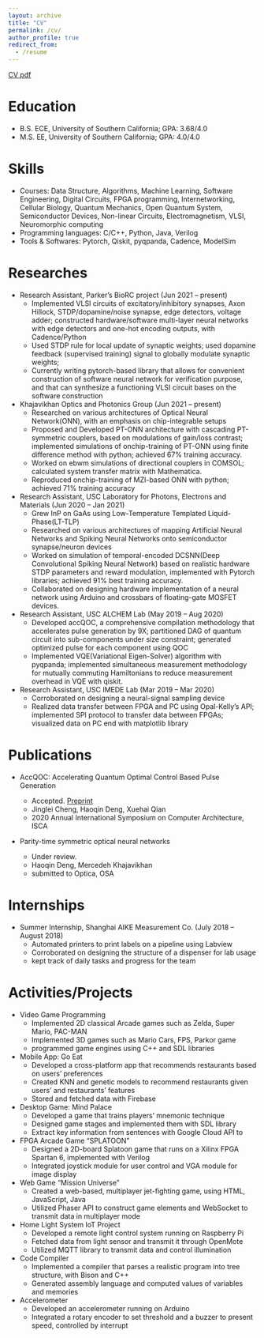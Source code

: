 ```yaml
---
layout: archive
title: "CV"
permalink: /cv/
author_profile: true
redirect_from:
  - /resume
---
```


[CV pdf](https://haoqindeng.github.io/images/cv.pdf)

Education
======
* B.S. ECE, University of Southern California; GPA: 3.68/4.0
* M.S. EE, University of Southern California; GPA: 4.0/4.0
  
Skills
======
*	Courses: Data Structure, Algorithms, Machine Learning, Software Engineering, Digital Circuits, FPGA programming, Internetworking, Cellular Biology, Quantum Mechanics, Open Quantum System, Semiconductor Devices, Non-linear Circuits, Electromagnetism, VLSI, Neuromorphic computing
*	Programming languages: C/C++, Python, Java, Verilog
*	Tools & Softwares: Pytorch, Qiskit, pyqpanda, Cadence, ModelSim

Researches
======
* Research Assistant, Parker’s BioRC project	(Jun 2021 – present)
  * Implemented VLSI circuits of excitatory/inhibitory synapses, Axon Hillock, STDP/dopamine/noise synapse, edge detectors, voltage adder; constructed hardware/software multi-layer neural networks with edge detectors and one-hot encoding outputs, with Cadence/Python
  * Used STDP rule for local update of synaptic weights; used dopamine feedback (supervised training) signal to globally modulate synaptic weights;
  * Currently writing pytorch-based library that allows for convenient construction of software neural network for verification purpose, and that can synthesize a functioning VLSI circuit bases on the software construction
* Khajavikhan Optics and Photonics Group (Jun 2021 – present)
  * Researched on various architectures of Optical Neural Network(ONN), with an emphasis on chip-integrable setups
  * Proposed and Developed PT-ONN architecture with cascading PT-symmetric couplers, based on modulations of gain/loss contrast; implemented simulations of onchip-training of PT-ONN using finite difference method with python; achieved 67% training accuracy.
  * Worked on ebwm simulations of directional couplers in COMSOL; calculated system transfer matrix with Mathematica.
  * Reproduced onchip-training of MZI-based ONN with python; achieved 71% training accuracy 
* Research Assistant, USC Laboratory for Photons, Electrons and Materials	(Jun 2020 – Jan 2021)
  * Grew InP on GaAs using Low-Temperature Templated Liquid-Phase(LT-TLP)  
  * Researched on various architectures of mapping Artificial Neural Networks and Spiking Neural Networks onto semiconductor synapse/neuron devices
  * Worked on simulation of temporal-encoded DCSNN(Deep Convolutional Spiking Neural Network) based on realistic hardware STDP parameters and reward modulation, implemented with Pytorch libraries; achieved 91% best training accuracy.
  * Collaborated on designing hardware implementation of a neural network using Arduino and crossbars of floating-gate MOSFET devices.
* Research Assistant, USC ALCHEM Lab	(May 2019 – Aug 2020)
  * Developed accQOC, a comprehensive compilation methodology that accelerates pulse generation by 9X; partitioned DAG of quantum circuit into sub-components under size constraint; generated optimized pulse for each component using QOC 
  * Implemented VQE(Variational Eigen-Solver) algorithm with pyqpanda; implemented simultaneous measurement methodology for mutually commuting Hamiltonians to reduce measurement overhead in VQE with qiskit.
* Research Assistant, USC IMEDE Lab	(Mar 2019 – Mar 2020)
  * Corroborated on designing a neural-signal sampling device
  * Realized data transfer between FPGA and PC using Opal-Kelly’s API; implemented SPI protocol to transfer data between FPGAs; visualized data on PC end with matplotlib library


Publications
======
* AccQOC: Accelerating Quantum Optimal Control Based Pulse Generation
  *	Accepted. [Preprint](https://arxiv.org/abs/2003.00376)
  *	Jinglei Cheng, Haoqin Deng, Xuehai Qian
  *	2020 Annual International Symposium on Computer Architecture, ISCA

* Parity-time symmetric optical neural networks 
  *	Under review.
  *	Haoqin Deng, Mercedeh Khajavikhan
  *	submitted to Optica, OSA

Internships
======

* Summer Internship, Shanghai AIKE Measurement Co. (July 2018 – August 2018)
  *	Automated printers to print labels on a pipeline using Labview
  *	Corroborated on designing the structure of a dispenser for lab usage
  *	kept track of daily tasks and progress for the team

Activities/Projects
======

* Video Game Programming	
  *	Implemented 2D classical Arcade games such as Zelda, Super Mario, PAC-MAN
  *	Implemented 3D games such as Mario Cars, FPS, Parkor game
  *	programmed game engines using C++ and SDL libraries
* Mobile App: Go Eat
  *	Developed a cross-platform app that recommends restaurants based on users’ preferences
  *	Created KNN and genetic models to recommend restaurants given users’ and restaurants’ features
  *	Stored and fetched data with Firebase
* Desktop Game: Mind Palace
  *	Developed a game that trains players’ mnemonic technique
  *	Designed game stages and implemented them with SDL library 
  *	Extract key information from sentences with Google Cloud API to
* FPGA Arcade Game “SPLATOON”
  *	Designed a 2D-board Splatoon game that runs on a Xilinx FPGA Spartan 6, implemented with Verilog
  *	Integrated joystick module for user control and VGA module for image display 
* Web Game “Mission Universe”
  *	Created a web-based, multiplayer jet-fighting game, using HTML, JavaScript, Java
  *	Utilized Phaser API to construct game elements and WebSocket to transmit data in multiplayer mode
* Home Light System IoT Project
  *	Developed a remote light control system running on Raspberry Pi
  *	Fetched data from light sensor and transmit it through OpenMote
  *	Utilized MQTT library to transmit data and control illumination
* Code Compiler
  *	Implemented a compiler that parses a realistic program into tree structure, with Bison and C++
  *	Generated assembly language and computed values of variables and memories
* Accelerometer
  *	Developed an accelerometer running on Arduino
  *	Integrated a rotary encoder to set threshold and a buzzer to present speed, controlled by interrupt